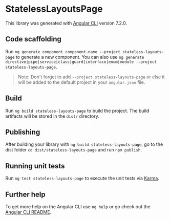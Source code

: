 # StatelessLayoutsPage

This library was generated with [Angular CLI](https://github.com/angular/angular-cli) version 7.2.0.

## Code scaffolding

Run `ng generate component component-name --project stateless-layouts-page` to generate a new component. You can also use `ng generate directive|pipe|service|class|guard|interface|enum|module --project stateless-layouts-page`.

> Note: Don't forget to add `--project stateless-layouts-page` or else it will be added to the default project in your `angular.json` file.

## Build

Run `ng build stateless-layouts-page` to build the project. The build artifacts will be stored in the `dist/` directory.

## Publishing

After building your library with `ng build stateless-layouts-page`, go to the dist folder `cd dist/stateless-layouts-page` and run `npm publish`.

## Running unit tests

Run `ng test stateless-layouts-page` to execute the unit tests via [Karma](https://karma-runner.github.io).

## Further help

To get more help on the Angular CLI use `ng help` or go check out the [Angular CLI README](https://github.com/angular/angular-cli/blob/master/README.md).
